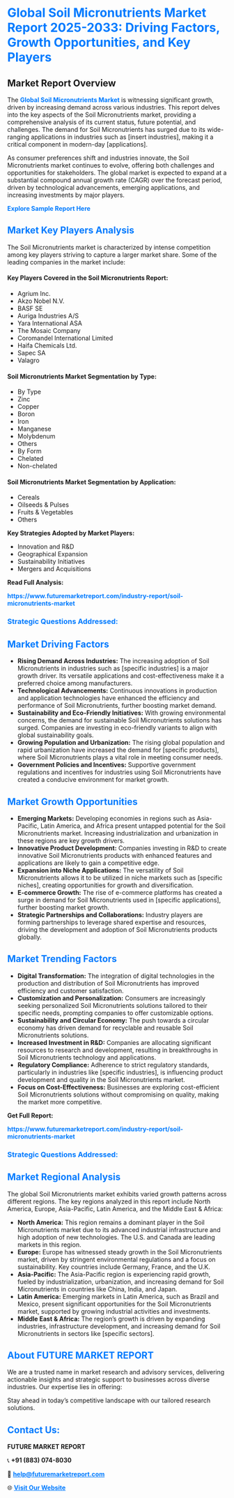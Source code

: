 <h1 style="color: #007BFF;">Global Soil Micronutrients Market Report 2025-2033: Driving Factors, Growth Opportunities, and Key Players</h1>

<section id="overview">
<h2>Market Report Overview</h2>
<p>The <a href="https://www.futuremarketreport.com/industry-report/soil-micronutrients-market" style="color: #007BFF; text-decoration: none;"><strong>Global Soil Micronutrients Market</strong></a> is witnessing significant growth, driven by increasing demand across various industries. This report delves into the key aspects of the Soil Micronutrients market, providing a comprehensive analysis of its current status, future potential, and challenges. The demand for Soil Micronutrients has surged due to its wide-ranging applications in industries such as [insert industries], making it a critical component in modern-day [applications].</p>
<p>As consumer preferences shift and industries innovate, the Soil Micronutrients market continues to evolve, offering both challenges and opportunities for stakeholders. The global market is expected to expand at a substantial compound annual growth rate (CAGR) over the forecast period, driven by technological advancements, emerging applications, and increasing investments by major players.</p>
</section>

<section id="overview">
<p><a href="https://www.futuremarketreport.com/request-sample/reportId=102490" style="color: #007BFF; text-decoration: none;"><strong>Explore Sample Report Here</strong></a></p>
</section>

<section id="key-players">
<h2 style="color: #007BFF;">Market Key Players Analysis</h2>
<p>The Soil Micronutrients market is characterized by intense competition among key players striving to capture a larger market share. Some of the leading companies in the market include:</p>
<h4>Key Players Covered in the Soil Micronutrients Report:</h4>
<ul><li>Agrium Inc.</li><li>Akzo Nobel N.V.</li><li>BASF SE</li><li>Auriga Industries A/S</li><li>Yara International ASA</li><li>The Mosaic Company</li><li>Coromandel International Limited</li><li>Haifa Chemicals Ltd.</li><li>Sapec SA</li><li>Valagro</li></ul>
<h4>Soil Micronutrients Market Segmentation by Type:</h4>
<ul><li>By Type</li><li>Zinc</li><li>Copper</li><li>Boron</li><li>Iron</li><li>Manganese</li><li>Molybdenum</li><li>Others</li><li>By Form</li><li>Chelated</li><li>Non-chelated</li></ul>

<h4>Soil Micronutrients Market Segmentation by Application:</h4>
<ul><li>Cereals</li><li>Oilseeds &amp; Pulses</li><li>Fruits &amp; Vegetables</li><li>Others</li></ul>
<p><strong>Key Strategies Adopted by Market Players:</strong></p>
<ul>
<li>Innovation and R&D</li>
<li>Geographical Expansion</li>
<li>Sustainability Initiatives</li>
<li>Mergers and Acquisitions</li>
</ul>
</section>

<section>
<p><strong>Read Full Analysis: </strong></p><a href="https://www.futuremarketreport.com/industry-report/soil-micronutrients-market" style="color: #007BFF; text-decoration: none;"><strong>https://www.futuremarketreport.com/industry-report/soil-micronutrients-market</strong></a>
<h3 style="color: #007BFF;">Strategic Questions Addressed:</h3>
</section>

<section id="driving-factors">
<h2 style="color: #007BFF;">Market Driving Factors</h2>
<ul>
<li><strong>Rising Demand Across Industries:</strong> The increasing adoption of Soil Micronutrients in industries such as [specific industries] is a major growth driver. Its versatile applications and cost-effectiveness make it a preferred choice among manufacturers.</li>
<li><strong>Technological Advancements:</strong> Continuous innovations in production and application technologies have enhanced the efficiency and performance of Soil Micronutrients, further boosting market demand.</li>
<li><strong>Sustainability and Eco-Friendly Initiatives:</strong> With growing environmental concerns, the demand for sustainable Soil Micronutrients solutions has surged. Companies are investing in eco-friendly variants to align with global sustainability goals.</li>
<li><strong>Growing Population and Urbanization:</strong> The rising global population and rapid urbanization have increased the demand for [specific products], where Soil Micronutrients plays a vital role in meeting consumer needs.</li>
<li><strong>Government Policies and Incentives:</strong> Supportive government regulations and incentives for industries using Soil Micronutrients have created a conducive environment for market growth.</li>
</ul>
</section>

<section id="growth-opportunities">
<h2 style="color: #007BFF;">Market Growth Opportunities</h2>
<ul>
<li><strong>Emerging Markets:</strong> Developing economies in regions such as Asia-Pacific, Latin America, and Africa present untapped potential for the Soil Micronutrients market. Increasing industrialization and urbanization in these regions are key growth drivers.</li>
<li><strong>Innovative Product Development:</strong> Companies investing in R&D to create innovative Soil Micronutrients products with enhanced features and applications are likely to gain a competitive edge.</li>
<li><strong>Expansion into Niche Applications:</strong> The versatility of Soil Micronutrients allows it to be utilized in niche markets such as [specific niches], creating opportunities for growth and diversification.</li>
<li><strong>E-commerce Growth:</strong> The rise of e-commerce platforms has created a surge in demand for Soil Micronutrients used in [specific applications], further boosting market growth.</li>
<li><strong>Strategic Partnerships and Collaborations:</strong> Industry players are forming partnerships to leverage shared expertise and resources, driving the development and adoption of Soil Micronutrients products globally.</li>
</ul>
</section>

<section id="trending-factors">
<h2 style="color: #007BFF;">Market Trending Factors</h2>
<ul>
<li><strong>Digital Transformation:</strong> The integration of digital technologies in the production and distribution of Soil Micronutrients has improved efficiency and customer satisfaction.</li>
<li><strong>Customization and Personalization:</strong> Consumers are increasingly seeking personalized Soil Micronutrients solutions tailored to their specific needs, prompting companies to offer customizable options.</li>
<li><strong>Sustainability and Circular Economy:</strong> The push towards a circular economy has driven demand for recyclable and reusable Soil Micronutrients solutions.</li>
<li><strong>Increased Investment in R&D:</strong> Companies are allocating significant resources to research and development, resulting in breakthroughs in Soil Micronutrients technology and applications.</li>
<li><strong>Regulatory Compliance:</strong> Adherence to strict regulatory standards, particularly in industries like [specific industries], is influencing product development and quality in the Soil Micronutrients market.</li>
<li><strong>Focus on Cost-Effectiveness:</strong> Businesses are exploring cost-efficient Soil Micronutrients solutions without compromising on quality, making the market more competitive.</li>
</ul>
</section>

<section>
<p><strong>Get Full Report: </strong></p><a href="https://www.futuremarketreport.com/industry-report/soil-micronutrients-market" style="color: #007BFF; text-decoration: none;"><strong>https://www.futuremarketreport.com/industry-report/soil-micronutrients-market</strong></a>
<h3 style="color: #007BFF;">Strategic Questions Addressed:</h3>
</section>


<section id="regional-analysis">
<h2 style="color: #007BFF;">Market Regional Analysis</h2>
<p>The global Soil Micronutrients market exhibits varied growth patterns across different regions. The key regions analyzed in this report include North America, Europe, Asia-Pacific, Latin America, and the Middle East & Africa:</p>
<ul>
<li><strong>North America:</strong> This region remains a dominant player in the Soil Micronutrients market due to its advanced industrial infrastructure and high adoption of new technologies. The U.S. and Canada are leading markets in this region.</li>
<li><strong>Europe:</strong> Europe has witnessed steady growth in the Soil Micronutrients market, driven by stringent environmental regulations and a focus on sustainability. Key countries include Germany, France, and the U.K.</li>
<li><strong>Asia-Pacific:</strong> The Asia-Pacific region is experiencing rapid growth, fueled by industrialization, urbanization, and increasing demand for Soil Micronutrients in countries like China, India, and Japan.</li>
<li><strong>Latin America:</strong> Emerging markets in Latin America, such as Brazil and Mexico, present significant opportunities for the Soil Micronutrients market, supported by growing industrial activities and investments.</li>
<li><strong>Middle East & Africa:</strong> The region’s growth is driven by expanding industries, infrastructure development, and increasing demand for Soil Micronutrients in sectors like [specific sectors].</li>
</ul>
</section>

<footer>
<h2 style="color: #007BFF;">About FUTURE MARKET REPORT</h2>
<p>We are a trusted name in market research and advisory services, delivering actionable insights and strategic support to businesses across diverse industries. Our expertise lies in offering:</p>

<p>Stay ahead in today’s competitive landscape with our tailored research solutions.</p>

<h2 style="color: #007BFF;">Contact Us:</h2>
<p><strong>FUTURE MARKET REPORT</strong></p>
<p>📞 <strong>+91 (883) 074-8030</strong></p>
<p>📧 <strong><a href="mailto:help@futuremarketreport.com" style="color: #007BFF;">help@futuremarketreport.com</a></strong></p>
<p>🌐 <strong><a href="https://www.futuremarketreport.com/" style="color: #007BFF;">Visit Our Website</a></strong></p>
</footer>